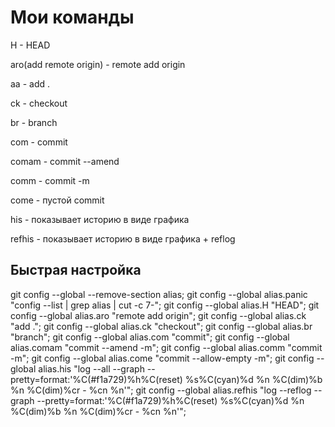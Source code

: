 # Мои команды

H - HEAD

aro(add remote origin) - remote add origin

aa - add .

ck - checkout

br - branch

com - commit

comam - commit --amend

comm - commit -m

come - пустой commit

his - показывает историю в виде графика

refhis - показывает историю в виде графика + reflog

## Быстрая настройка
git config --global --remove-section alias;
git config --global alias.panic "config --list | grep alias | cut -c 7-";
git config --global alias.H "HEAD";
git config --global alias.aro "remote add origin";
git config --global alias.ck "add .";
git config --global alias.ck "checkout";
git config --global alias.br "branch";
git config --global alias.com "commit";
git config --global alias.comam "commit --amend -m";
git config --global alias.comm "commit -m";
git config --global alias.come "commit --allow-empty -m";
git config --global alias.his "log --all --graph --pretty=format:'%C(#f1a729)%h%C(reset) %s%C(cyan)%d %n %C(dim)%b %n %C(dim)%cr - %cn %n'";
git config --global alias.refhis "log --reflog --graph --pretty=format:'%C(#f1a729)%h%C(reset) %s%C(cyan)%d %n %C(dim)%b %n %C(dim)%cr - %cn %n'";